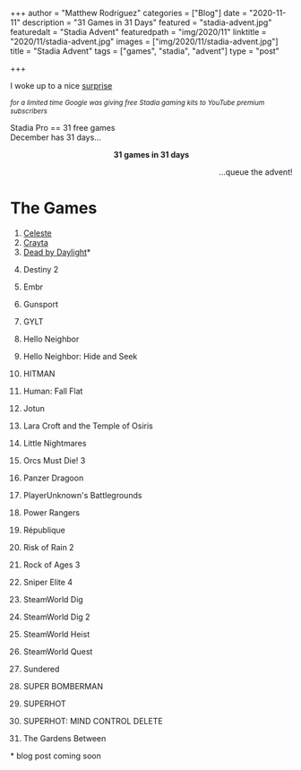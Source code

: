 +++
author = "Matthew Rodriguez"
categories = ["Blog"]
date = "2020-11-11"
description = "31 Games in 31 Days"
featured = "stadia-advent.jpg"
featuredalt = "Stadia Advent"
featuredpath = "img/2020/11"
linktitle = "2020/11/stadia-advent.jpg"
images = ["img/2020/11/stadia-advent.jpg"]
title = "Stadia Advent"
tags = ["games", "stadia", "advent"]
type = "post"

+++

I woke up to a nice <a href="https://www.theverge.com/2020/11/10/21558820/youtube-premium-subscribers-free-stadia-premiere-edition-bundle-deals" target="_blank">surprise</a>

<p style="font-size: .85em; font-style: italic;">for a limited time Google was giving free Stadia gaming kits to YouTube premium subscribers</p>

Stadia Pro == 31 free games
<br>
December has 31 days...

<p style="text-align: center"><b>31 games in 31 days</b></p>
<p style="text-align: right">...queue the advent!</p>

# The Games

1. [Celeste](/posts/celeste/)
2. [Crayta](/posts/crayta/)
3. [Dead by Daylight](/coming-soon)*
<!-- 3. [Dead by Daylight](/posts/dead-by-daylight/) -->
4. Destiny 2
<!-- 4. [Destiny 2](/coming-soon)* -->
<!-- 4. [Destiny 2](/posts/destiny-2/) -->
5. Embr
<!-- 5. [Embr](/coming-soon)* -->
<!-- 5. [Embr](/posts/embr) -->
6. Gunsport
<!-- 6. [Gunsport](/coming-soon)* -->
<!-- 6. [Gunsport](/posts/gunsport) -->
7. GYLT
<!-- 7. [GYLT](/coming-soon)* -->
<!-- 7. [GYLT](/posts/gylt) -->
8. Hello Neighbor
<!-- 8. [Hello Neighbor](/coming-soon)* -->
<!-- 8. [Hello Neighbor](/posts/hello-neighbor) -->
9. Hello Neighbor: Hide and Seek
<!-- 9. [Hello Neighbor: Hide and Seek](/coming-soon)* -->
<!-- 9. [Hello Neighbor: Hide and Seek](/posts/hello-neighbor-hide-n-seek) -->
10. HITMAN
<!-- 10. [HITMAN](/coming-soon)* -->
<!-- 10. [HITMAN](/posts/hitman) -->
11. Human: Fall Flat
<!-- 11. [Human: Fall Flat](/coming-soon)* -->
<!-- 11. [Human: Fall Flat](/posts/human-fall-flat) -->
12. Jotun
<!-- 12. [Jotun](/coming-soon)* -->
<!-- 12. [Jotun](/posts/jotun) -->
13. Lara Croft and the Temple of Osiris
<!-- 13. [Lara Croft and the Temple of Osiris](/coming-soon)* -->
<!-- 13. [Lara Croft and the Temple of Osiris](/posts/lara-croft) -->
14. Little Nightmares
<!-- 14. [Little Nightmares](/coming-soon)* -->
<!-- 14. [Little Nightmares](/posts/little-nightmares) -->
15. Orcs Must Die! 3
<!-- 15. [Orcs Must Die! 3](/coming-soon)* -->
<!-- 15. [Orcs Must Die! 3](/posts/orcs-must-die-3) -->
16. Panzer Dragoon
<!-- 16. [Panzer Dragoon](/coming-soon)* -->
<!-- 16. [Panzer Dragoon](/posts/panzer-dragoon) -->
17. PlayerUnknown's Battlegrounds
<!-- 17. [PlayerUnknown's Battlegrounds](/coming-soon)* -->
<!-- 17. [PlayerUnknown's Battlegrounds](/posts/pubg) -->
18. Power Rangers
<!-- 18. [Power Rangers](/coming-soon)* -->
<!-- 18. [Power Rangers](/posts/power-rangers) -->
19. République
<!-- 19. [République](/coming-soon)* -->
<!-- 19. [République](/posts/republique) -->
20. Risk of Rain 2
<!-- 20. [Risk of Rain 2](/coming-soon)* -->
<!-- 20. [Risk of Rain 2](/posts/risk-of-rain-2) -->
21. Rock of Ages 3
<!-- 21. [Rock of Ages 3](/coming-soon)* -->
<!-- 21. [Rock of Ages 3](/posts/rock-of-ages-3) -->
22. Sniper Elite 4
<!-- 22. [Sniper Elite 4](/coming-soon)* -->
<!-- 22. [Sniper Elite 4](/posts/sniper-elite-4) -->
23. SteamWorld Dig
<!-- 23. [SteamWorld Dig](/coming-soon)* -->
<!-- 23. [SteamWorld Dig](/posts/steamworld-dig) -->
24. SteamWorld Dig 2
<!-- 24. [SteamWorld Dig 2](/coming-soon)* -->
<!-- 24. [SteamWorld Dig 2](/posts/steamworld-dig-2) -->
25. SteamWorld Heist
<!-- 25. [SteamWorld Heist](/coming-soon)* -->
<!-- 25. [SteamWorld Heist](/posts/steamworld-heist) -->
26. SteamWorld Quest
<!-- 26. [SteamWorld Quest](/coming-soon)* -->
<!-- 26. [SteamWorld Quest](/posts/steamworld-quest) -->
27. Sundered
<!-- 27. [Sundered](/coming-soon)* -->
<!-- 27. [Sundered](/posts/sundered) -->
28. SUPER BOMBERMAN
<!-- 28. [SUPER BOMBERMAN](/coming-soon)* -->
<!-- 28. [SUPER BOMBERMAN](/posts/super-bomberman) -->
29. SUPERHOT
<!-- 29. [SUPERHOT](/coming-soon)* -->
<!-- 29. [SUPERHOT](/posts/superhot) -->
30. SUPERHOT: MIND CONTROL DELETE
<!-- 30. [SUPERHOT: MIND CONTROL DELETE](/coming-soon)* -->
<!-- 30. [SUPERHOT: MIND CONTROL DELETE](/posts/superhot-mind-control-delete) -->
31. The Gardens Between
<!-- 31. [The Gardens Between](/coming-soon)* -->
<!-- 31. [The Gardens Between](/posts/the-gardens-between) -->

<p>* blog post coming soon</p>
